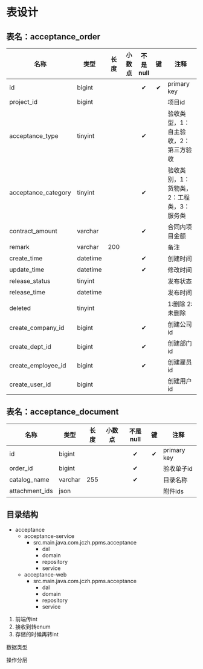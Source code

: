 # 表设计

## 表名：acceptance_order

|名称|类型|长度|小数点|不是null|键|注释|
|-|-|-|-|:-:|:-:|-|
|id|bigint|||&#10004;|&#10004;|primary key|
|project_id|bigint|||||项目id|
|acceptance_type|tinyint|||&#10004;||验收类型，1：自主验收，2：第三方验收|
|acceptance_category|tinyint|||&#10004;||验收类别，1：货物类，2：工程类，3：服务类|
|contract_amount|varchar|||&#10004;||合同内项目金额|
|remark|varchar|200||||备注|
|create_time|datetime|||&#10004;||创建时间|
|update_time|datetime|||&#10004;||修改时间|
|release_status|tinyint|||||发布状态|
|release_time|datetime|||||发布时间|
|deleted|tinyint|||||1:删除 2:未删除|
|create_company_id|bigint|||&#10004;||创建公司id|
|create_dept_id|bigint|||&#10004;||创建部门id|
|create_employee_id|bigint|||&#10004;||创建雇员id|
|create_user_id|bigint|||||创建用户id|

## 表名：acceptance_document
|名称|类型|长度|小数点|不是null|键|注释|
|-|-|-|-|:-:|:-:|-|
|id|bigint|||&#10004;|&#10004;|primary key|
|order_id|bigint|||&#10004;||验收单子id|
|catalog_name|varchar|255||&#10004;||目录名称|
|attachment_ids|json|||||附件ids|
## 目录结构

- acceptance
    - acceptance-service
        - src.main.java.com.jczh.ppms.acceptance
            - dal
            - domain
            - repository
            - service
    - acceptance-web
        - src.main.java.com.jczh.ppms.acceptance
            - dal
            - domain
            - repository
            - service


1. 前端传int
2. 接收到转enum
3. 存储的时候再转int

数据类型

操作分层
